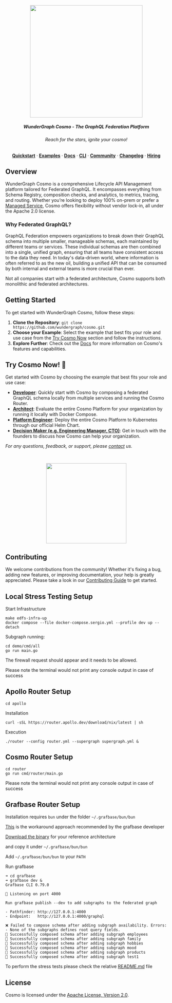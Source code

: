 <p align="center">
<img width="350" src="./docs/assets/logo.png"/>
</p>

<div align="center">
<h5>WunderGraph Cosmo - The GraphQL Federation Platform</h5>
<h6><i>Reach for the stars, ignite your cosmo!</i></h6>
</div>

<p align="center">
  <a href="https://cosmo-docs.wundergraph.com/tutorial/cosmo-cloud-onboarding"><strong>Quickstart</strong></a> ·
  <a href="/examples"><strong>Examples</strong></a> ·
  <a href="https://cosmo-docs.wundergraph.com"><strong>Docs</strong></a> ·
  <a href="https://cosmo-docs.wundergraph.com/cli"><strong>CLI</strong></a> ·
  <a href="https://wundergraph.com/discord"><strong>Community</strong></a> ·
  <a href="https://github.com/wundergraph/cosmo/releases"><strong>Changelog</strong></a> ·
  <a href="https://wundergraph.com/jobs"><strong>Hiring</strong></a>
</p>

## Overview

WunderGraph Cosmo is a comprehensive Lifecycle API Management platform tailored for Federated GraphQL. It encompasses everything from Schema Registry, composition checks, and analytics, to metrics, tracing, and routing. Whether you’re looking to deploy 100% on-prem or prefer a [Managed Service](https://cosmo.wundergraph.com/login), Cosmo offers flexibility without vendor lock-in, all under the Apache 2.0 license.

### Why Federated GraphQL?

GraphQL Federation empowers organizations to break down their GraphQL schema into multiple smaller, manageable schemas, each maintained by different teams or services. These individual schemas are then combined into a single, unified graph, ensuring that all teams have consistent access to the data they need. In today's data-driven world, where information is often referred to as the new oil, building a unified API that can be consumed by both internal and external teams is more crucial than ever.

Not all companies start with a federated architecture, Cosmo supports both monolithic and federated architectures.

## Getting Started

To get started with WunderGraph Cosmo, follow these steps:

1. **Clone the Repository**: `git clone https://github.com/wundergraph/cosmo.git`
2. **Choose your Example**: Select the example that best fits your role and use case from the [Try Cosmo Now](#try-cosmo-now) section and follow the instructions.
3. **Explore Further**: Check out the [Docs](https://cosmo-docs.wundergraph.com) for more information on Cosmo's features and capabilities.

## Try Cosmo Now! :rocket:

Get started with Cosmo by choosing the example that best fits your role and use case:

- [**Developer**](examples/router-simple/README.md): Quickly start with Cosmo by composing a federated GraphQL schema locally from multiple services and running the Cosmo Router.
- [**Architect**](./examples/full-cosmo-docker/README.md): Evaluate the entire Cosmo Platform for your organization by running it locally with Docker Compose.
- [**Platform Engineer**](examples/full-cosmo-helm/README.md): Deploy the entire Cosmo Platform to Kubernetes through our official Helm Chart.
- [**Decision Maker (e.g. Engineering Manager, CTO)**](https://wundergraph.com/contact/sales): Get in touch with the founders to discuss how Cosmo can help your organization.

_For any questions, feedback, or support, please [contact](https://wundergraph.com/contact/sales) us._

<br>
<p align="center">
<a href="https://cosmo.wundergraph.com">
<img width="250" src="./docs/assets/cta_readme.png"/>
</a>
</p>

## Contributing

We welcome contributions from the community! Whether it's fixing a bug, adding new features, or improving documentation, your help is greatly appreciated. Please take a look in our [Contributing Guide](CONTRIBUTING.md) to get started.


## Local Stress Testing Setup

Start Infrastructure
```
make edfs-infra-up
docker compose --file docker-compose.sergio.yml --profile dev up --detach
```

Subgraph running:
```
cd demo/cmd/all
go run main.go 
```

The firewall request should appear and it needs to be allowed.

Please note the terminal would not print any console output in case of success


## Apollo Router Setup 

```
cd apollo
```
Installation
```
curl -sSL https://router.apollo.dev/download/nix/latest | sh
```
Execution
```
./router --config router.yml --supergraph supergraph.yml &
```

## Cosmo Router Setup
```
cd router
go run cmd/router/main.go 
```
Please note the terminal would not print any console output in case of success

## Grafbase Router Setup

Installation requires `bun` under the folder `~/.grafbase/bun/bun`


[This](https://github.com/grafbase/grafbase/issues/2046#issuecomment-2305165777) is the workaround approach recommended by the grafbase developer

[Download the binary](https://github.com/oven-sh/bun/releases/tag/bun-v1.1.17) for your reference architecture

and copy it under `~/.grafbase/bun/bun` 

Add `~/.grafbase/bun/bun` to your `PATH`


Run grafbase
```
➜ cd grafbase
➜ grafbase dev &
Grafbase CLI 0.79.0

📡 Listening on port 4000

Run grafbase publish --dev to add subgraphs to the federated graph

- Pathfinder: http://127.0.0.1:4000
- Endpoint:   http://127.0.0.1:4000/graphql

❌ Failed to compose schema after adding subgraph availability. Errors:
- None of the subgraphs defines root query fields.
🧩 Successfully composed schema after adding subgraph employees
🧩 Successfully composed schema after adding subgraph family
🧩 Successfully composed schema after adding subgraph hobbies
🧩 Successfully composed schema after adding subgraph mood
🧩 Successfully composed schema after adding subgraph products
🧩 Successfully composed schema after adding subgraph test1
```

To perform the stress tests please check the relative [README.md](router-tests/testdata/queries/README.md) file

## License

Cosmo is licensed under the [Apache License, Version 2.0](LICENSE).